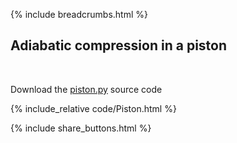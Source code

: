 {% include breadcrumbs.html %}

## Adiabatic compression in a piston
<div class="header_line"><br/></div>

Download the [piston.py](code/piston.py) source code

{% include_relative code/Piston.html %}

<p style="clear:both;"></p>

{% include share_buttons.html %}